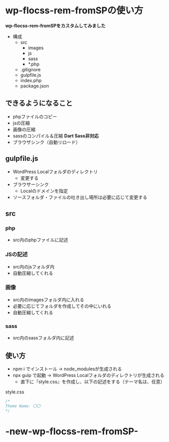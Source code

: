 # wp-flocss-rem-fromSPの使い方
**wp-flocss-rem-fromSPをカスタムしてみました**

- 構成
	- src
		- images
		- js
		- sass
		- *.php
	- .gitignore
	- gulpfile.js
	- index.php
	- package.json


## できるようになること
- phpファイルのコピー
- jsの圧縮
- 画像の圧縮
- sassのコンパイル＆圧縮
**Dart Sass非対応**
- ブラウザシンク（自動リロード）


## gulpfile.js
- WordPress Localフォルダのディレクトリ
	- 変更する
- ブラウザーシンク
	- Localのドメインを指定
- ソースフォルダ・ファイルの吐き出し場所は必要に応じて変更する


## src
### php
- src内のphpファイルに記述

### JSの記述
- src内のjsフォルダ内
- 自動圧縮してくれる

### 画像
- src内のimagesフォルダ内に入れる
- 必要に応じてフォルダを作成してその中にいれる
- 自動圧縮してくれる

### sass
- src内のsassフォルダ内に記述

## 使い方
- npm i でインストール → node_modulesが生成される
- npx gulp で起動 → WordPress Localフォルダのディレクトリが生成される
	- 直下に『style.css』を作成し、以下の記述をする（テーマ名は、任意）

style.css
```css
/*
Theme Name: 〇〇
*/

```

# -new-wp-flocss-rem-fromSP-
